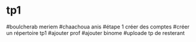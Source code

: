 # tp1
#boulcherab meriem
#chaachoua anis
#étape 1 créer des comptes 
#créer un répertoire tp1
#ajouter prof
#ajouter binome
#uploade tp de resterant

